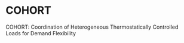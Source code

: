 # COHORT
COHORT: Coordination of Heterogeneous Thermostatically Controlled Loads for Demand Flexibility
